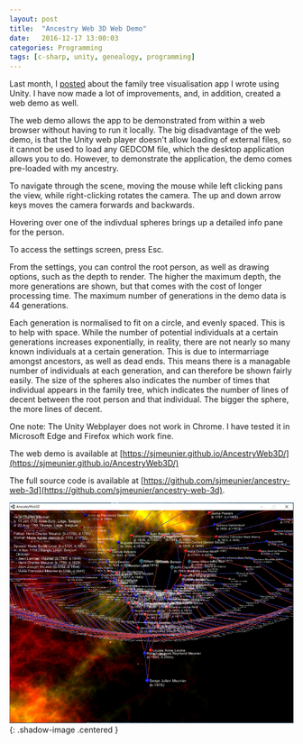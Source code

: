 ```yaml
---
layout: post
title:  "Ancestry Web 3D Web Demo"
date:   2016-12-17 13:00:03
categories: Programming
tags: [c-sharp, unity, genealogy, programming]
---
```


Last month, I [posted](https://sjmeunier.github.io/programming/2016/11/06/family-tree-visualisation-with-unity3d.html) about the family tree visualisation app I wrote using Unity. I have now made a lot of improvements, and, in addition, created a web demo as well. 

The web demo allows the app to be demonstrated from within a web browser without having to run it locally. The big disadvantage of the web demo, is that the Unity web player doesn't allow loading of external files, so it cannot be used to load any GEDCOM file, which the desktop application allows you to do. However, to demonstrate the application, the demo comes pre-loaded with my ancestry.

To navigate through the scene, moving the mouse while left clicking pans the view, while right-clicking rotates the camera. The up and down arrow keys moves the camera forwards and backwards.

Hovering over one of the indivdual spheres brings up a detailed info pane for the person.
<!--more-->

To access the settings screen, press Esc. 

From the settings, you can control the root person, as well as drawing options, such as the depth to render. The higher the maximum depth, the more generations are shown, but that comes with the cost of longer processing time. The maximum number of generations in the demo data is 44 generations.

Each generation is normalised to fit on a circle, and evenly spaced. This is to help with space. While the number of potential individuals at a certain generations increases exponentially, in reality, there are not nearly so many known individuals at a certain generation. This is due to intermarriage amongst ancestors, as well as dead ends. This means there is a managable number of individuals at each generation, and can therefore be shown fairly easily. The size of the spheres also indicates the number of times that individual appears in the family tree, which indicates the number of lines of decent between the root person and that individual. The bigger the sphere, the more lines of decent.

One note: The Unity Webplayer does not work in Chrome. I have tested it in Microsoft Edge and Firefox which work fine.

The web demo is available at [https://sjmeunier.github.io/AncestryWeb3D/](https://sjmeunier.github.io/AncestryWeb3D/)

The full source code is available at [https://github.com/sjmeunier/ancestry-web-3d](https://github.com/sjmeunier/ancestry-web-3d).

![AncestryWeb3D](/assets/images/blog/ancestryweb3d.png){: .shadow-image .centered }

